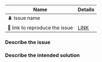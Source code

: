| Name | Details |
| --- | --- |
| 🪲 Issue name | <FILL IN HERE> |
| 🔗 link to reproduce the issue | [LINK](URL) | 

### Describe the issue


### Describe the intended solution

